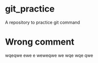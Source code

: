 # git_practice
A repository to practice git command

# Wrong comment
wqeqwe ewe e weweqwe we wqe wqe qwe 